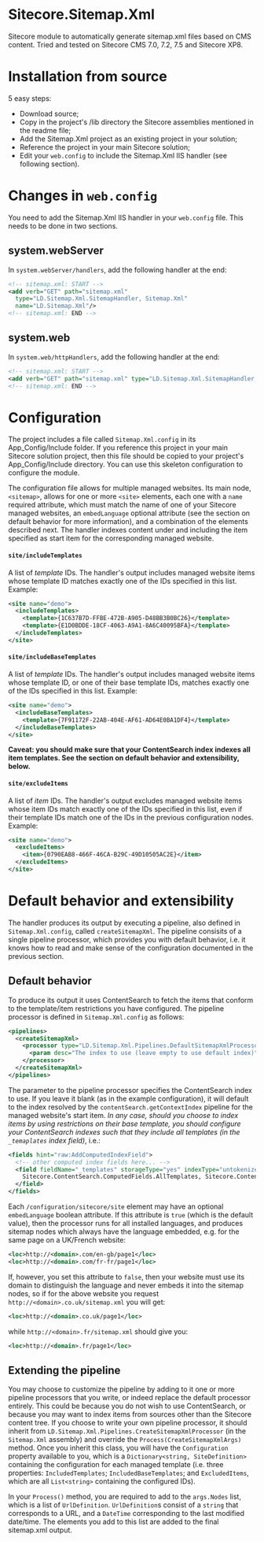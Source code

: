 # Sitecore.Sitemap.Xml
Sitecore module to automatically generate sitemap.xml files based on CMS content. Tried and tested on Sitecore CMS
7.0, 7.2, 7.5 and Sitecore XP8.

# Installation from source
5 easy steps:
* Download source;
* Copy in the project's /lib directory the Sitecore assemblies mentioned in the readme file;
* Add the Sitemap.Xml project as an existing project in your solution;
* Reference the project in your main Sitecore solution;
* Edit your `web.config` to include the Sitemap.Xml IIS handler (see following section).

# Changes in `web.config`
You need to add the Sitemap.Xml IIS handler in your `web.config` file. This needs to be done in two sections.
## system.webServer
In `system.webServer/handlers`, add the following handler at the end:
```xml
<!-- sitemap.xml: START -->
<add verb="GET" path="sitemap.xml" 
  type="LD.Sitemap.Xml.SitemapHandler, Sitemap.Xml" 
  name="LD.Sitemap.Xml"/>
<!-- sitemap.xml: END -->
```
## system.web
In `system.web/httpHandlers`, add the following handler at the end:
```xml
<!-- sitemap.xml: START -->
<add verb="GET" path="sitemap.xml" type="LD.Sitemap.Xml.SitemapHandler, Sitemap.Xml"/>
<!-- sitemap.xml: END -->
```

# Configuration
The project includes a file called `Sitemap.Xml.config` in its App_Config/Include folder. If you reference this
project in your main Sitecore solution project, then this file should be copied to your project's App_Config/Include
directory. You can use this skeleton configuration to configure the module.

The configuration file allows for multiple managed websites. Its main node, `<sitemap>`, allows for one or more `<site>`
elements, each one with a `name` required attribute, which must match the name of one of your Sitecore managed
websites, an `embedLanguage` optional attribute (see the section on default behavior for more information),
and a combination of the elements described next. The handler indexes content under and including the
item specified as start item for the corresponding managed website.

#### `site/includeTemplates`
A list of *template* IDs. The handler's output includes managed website items whose template ID matches exactly
one of the IDs specified in this list. Example:

```xml
<site name="demo">
  <includeTemplates>
    <template>{1C637B7D-FFBE-472B-A905-D48BB3B0BC26}</template>
    <template>{E1D0BDDE-18CF-4063-A9A1-8A6C40095BFA}</template>
  </includeTemplates>
</site>
```

#### `site/includeBaseTemplates`
A list of *template* IDs. The handler's output includes managed website items whose template ID, or one of their base
template IDs, matches exactly one of the IDs specified in this list. Example:

```xml
<site name="demo">
  <includeBaseTemplates>
    <template>{7F91172F-22AB-404E-AF61-AD64E0BA1DF4}</template>
  </includeBaseTemplates>
</site>
```
**Caveat: you should make sure that your ContentSearch index indexes all item templates. See the section on default
behavior and extensibility, below.**

#### `site/excludeItems`
A list of *item* IDs. The handler's output excludes managed website items whose item IDs match exactly one of
the IDs specified in this list, even if their template IDs match one of the IDs in the previous configuration
nodes. Example:

```xml
<site name="demo">
  <excludeItems>
    <item>{0790EAB8-466F-46CA-B29C-49D10505AC2E}</item>
  </excludeItems>
</site>
```

# Default behavior and extensibility
The handler produces its output by executing a pipeline, also defined in `Sitemap.Xml.config`,
called `createSitemapXml`. The pipeline consisits of a single pipeline processor, which provides you with default
behavior, i.e. it knows how to read and make sense of the configuration documented in the previous
section. 

## Default behavior
To produce its output it uses ContentSearch to fetch the items that conform to the template/item
restrictions you have configured. The pipeline processor is defined in `Sitemap.Xml.config` as follows:

```xml
<pipelines>
  <createSitemapXml>
    <processor type="LD.Sitemap.Xml.Pipelines.DefaultSitemapXmlProcessor, Sitemap.Xml">
      <param desc="The index to use (leave empty to use default index)"></param>
    </processor>
  </createSitemapXml>
</pipelines>
```
The parameter to the pipeline processor specifies the ContentSearch index to use. If you leave it blank (as in
the example configuration), it will default to the index resolved by the `contentSearch.getContextIndex`
pipeline for the managed website's start item. *In any case, should you choose to index items by using restrictions
on their base template, you should configure your ContentSearch indexes such that they include all templates
(in the `_temaplates` index field)*, i.e.:

```xml
<fields hint="raw:AddComputedIndexField">
  <!-- other computed index fields here... -->
  <field fieldName="_templates" storageType="yes" indexType="untokenized">
    Sitecore.ContentSearch.ComputedFields.AllTemplates, Sitecore.ContentSearch
  </field>
</fields>
```

Each `/configuration/sitecore/site` element may have an optional `embedLanguage` boolean attribute. If this attribute
is `true` (which is the default value), then the processor runs for all installed languages, and produces sitemap nodes
which always have the language embedded, e.g. for the same page on a UK/French website:
```xml
<loc>http://<domain>.com/en-gb/page1</loc>
<loc>http://<domain>.com/fr-fr/page1</loc>
```
If, however, you set this attribute to `false`, then your website must use its domain to distinguish the language and
never embeds it into the sitemap nodes, so if for the above website you request `http://<domain>.co.uk/sitemap.xml`
you will get:
```xml
<loc>http://<domain>.co.uk/page1</loc>
```
while `http://<domain>.fr/sitemap.xml` should give you:
```xml
<loc>http://<domain>.fr/page1</loc>
```

## Extending the pipeline
You may choose to customize the pipeline by adding to it one or more pipeline processors that you write, or
indeed replace the default processor entirely. This could be because you do not wish to use ContentSearch, or
because you may want to index items from sources other than the Sitecore content tree. If you choose to write
your own pipeline processor, it should inherit from `LD.Sitemap.Xml.Pipelines.CreateSitemapXmlProcessor`
(in the `Sitemap.Xml` assembly) and override the `Process(CreateSitemapXmlArgs)` method. Once you inherit this
class, you will have the `Configuration` property available to you, which is a `Dictionary<string, SiteDefinition>`
containing the configuration for each managed template (i.e. three properties: `IncludedTemplates`;
`IncludedBaseTemplates`; and `ExcludedItems`, which are all `List<string>` containing the configured IDs).

In your `Process()` method, you are required to add to the `args.Nodes` list, which is a list of `UrlDefinition`.
`UrlDefinition`s consist of a `string` that corresponds to a URL, and a `DateTime` corresponding to the last
modified date/time. The elements you add to this list are added to the final sitemap.xml output.
